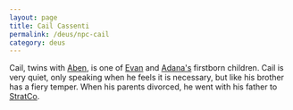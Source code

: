 ```yaml
---
layout: page
title: Cail Cassenti
permalink: /deus/npc-cail
category: deus
---
```

Cail, twins with [Aben](npc-aben), is one of [Evan](npc-evan) and [Adana's](npc-adana) firstborn children. Cail is very quiet, only speaking when he feels it is necessary, but like his brother has a fiery temper. When his parents divorced, he went with his father to [StratCo](org-strat-co).
